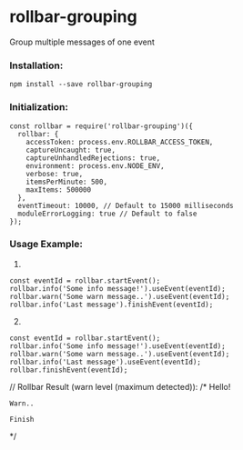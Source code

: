 # rollbar-grouping
Group multiple messages of one event


### Installation:
```
npm install --save rollbar-grouping
```

### Initialization:
```
const rollbar = require('rollbar-grouping')({
  rollbar: {
    accessToken: process.env.ROLLBAR_ACCESS_TOKEN,
    captureUncaught: true,
    captureUnhandledRejections: true,
    environment: process.env.NODE_ENV,
    verbose: true,
    itemsPerMinute: 500,
    maxItems: 500000
  },
  eventTimeout: 10000, // Default to 15000 milliseconds
  moduleErrorLogging: true // Default to false
});
```

### Usage Example:

  1)
  ```
  const eventId = rollbar.startEvent();
  rollbar.info('Some info message!').useEvent(eventId);
  rollbar.warn('Some warn message..').useEvent(eventId);
  rollbar.info('Last message').finishEvent(eventId);
  ```
  2)
  ```
  const eventId = rollbar.startEvent();
  rollbar.info('Some info message!').useEvent(eventId);
  rollbar.warn('Some warn message..').useEvent(eventId);
  rollbar.info('Last message').useEvent(eventId);
  rollbar.finishEvent(eventId);
  ```

  // Rollbar Result (warn level (maximum detected)):
  /*
    Hello!
  
    Warn..
  
    Finish
  */
